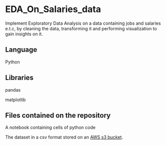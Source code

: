 # EDA_On_Salaries_data
Implement Exploratory Data Analysis on a data containing jobs and salaries e.t.c, by cleaning the data, transforming it and performing visualization to gain insights on it.

## Language

Python

## Libraries

pandas


matplotlib

## Files contained on the repository

A notebook containing cells of python code

The dataset in a csv format stored on an [AWS s3 bucket](https://github-data-bucket.s3.amazonaws.com/Salaries.csv).
